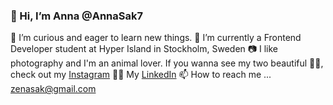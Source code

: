 ### 👋 Hi, I’m Anna @AnnaSak7
👀 I’m curious and eager to learn new things.
🌱 I’m currently a Frontend Developer student at Hyper Island in Stockholm, Sweden
📷 I like photography and I'm an animal lover. If you wanna see my two beautiful 🐶🐶, check out my [Instagram](https://www.instagram.com/annakaiyamato/)
🧑‍💼 My [LinkedIn](www.linkedin.com/in/anna-sakurai-111-11101)
📫 How to reach me ... zenasak@gmail.com

<!---
AnnaSak7/AnnaSak7 is a ✨ special ✨ repository because its `README.md` (this file) appears on your GitHub profile.
You can click the Preview link to take a look at your changes.
--->
